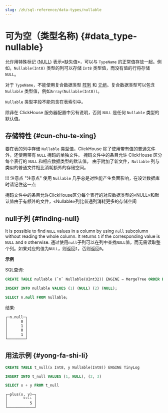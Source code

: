 ```yaml
---
slug: /zh/sql-reference/data-types/nullable
---
```

# 可为空（类型名称) {#data_type-nullable}

允许用特殊标记 ([NULL](../../sql-reference/data-types/nullable.md)) 表示«缺失值»，可以与 `TypeName` 的正常值存放一起。例如，`Nullable(Int8)` 类型的列可以存储 `Int8` 类型值，而没有值的行将存储 `NULL`。

对于 `TypeName`，不能使用复合数据类型 [阵列](array.md) 和 [元组](tuple.md)。复合数据类型可以包含 `Nullable` 类型值，例如`Array(Nullable(Int8))`。

`Nullable` 类型字段不能包含在表索引中。

除非在 ClickHouse 服务器配置中另有说明，否则 `NULL` 是任何 `Nullable` 类型的默认值。

## 存储特性 {#cun-chu-te-xing}

要在表的列中存储 `Nullable` 类型值，ClickHouse 除了使用带有值的普通文件外，还使用带有 `NULL` 掩码的单独文件。 掩码文件中的条目允许 ClickHouse 区分每个表行的 `NULL` 和相应数据类型的默认值。 由于附加了新文件，`Nullable` 列与类似的普通文件相比消耗额外的存储空间。

!!! 注意点 "注意点"
    使用 `Nullable` 几乎总是对性能产生负面影响，在设计数据库时请记住这一点

掩码文件中的条目允许ClickHouse区分每个表行的对应数据类型的«NULL»和默认值由于有额外的文件，«Nullable»列比普通列消耗更多的存储空间

## null子列 {#finding-null}

It is possible to find `NULL` values in a column by using `null` subcolumn without reading the whole column. It returns `1` if the corresponding value is `NULL` and `0` otherwise.
通过使用`null`子列可以在列中查找`NULL`值，而无需读取整个列。如果对应的值为`NULL`，则返回`1`，否则返回`0`。

**示例**

SQL查询:

``` sql
CREATE TABLE nullable (`n` Nullable(UInt32)) ENGINE = MergeTree ORDER BY tuple();

INSERT INTO nullable VALUES (1) (NULL) (2) (NULL);

SELECT n.null FROM nullable;
```

结果:

``` text
┌─n.null─┐
│      0 │
│      1 │
│      0 │
│      1 │
└────────┘
```

## 用法示例 {#yong-fa-shi-li}

``` sql
CREATE TABLE t_null(x Int8, y Nullable(Int8)) ENGINE TinyLog
```

``` sql
INSERT INTO t_null VALUES (1, NULL), (2, 3)
```

``` sql
SELECT x + y FROM t_null
```

``` text
┌─plus(x, y)─┐
│       ᴺᵁᴸᴸ │
│          5 │
└────────────┘
```
